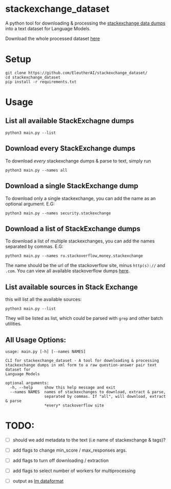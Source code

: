 # stackexchange_dataset
A python tool for downloading & processing the [stackexchange data dumps](https://archive.org/details/stackexchange) into a text dataset for Language Models.

Download the whole processed dataset [here](https://eaidata.bmk.sh/data/stackexchange_dataset.tar)

# Setup
```
git clone https://github.com/EleutherAI/stackexchange_dataset/
cd stackexchange_dataset
pip install -r requirements.txt
```
# Usage


## List all available StackExchagne dumps

```
python3 main.py --list 
```



## Download every StackExchange dumps 

To download *every* stackexchange dumps & parse to text, simply run

```
python3 main.py --names all
```

## Download a single StackExchange dump 

To download only a single stackexchange, you can add the name as an optional argument. E.G: 

```
python3 main.py --names security.stackexchange
```

## Download a list of StackExchange dumps

To download a list of multiple stackexchanges, you can add the names separated by commas. E.G:

```
python3 main.py --names ru.stackoverflow,money.stackexchange
```

The name should be the url of the stackoverflow site, minus `http(s)://` and `.com`. You can view all available stackoverflow dumps [here](https://archive.org/download/stackexchange).

## List available sources in Stack Exchange

this will list all the available sources: 

```
python3 main.py --list
```

They will be listed as list, which could be parsed with `grep` and other batch utilities.


## All Usage Options:

```
usage: main.py [-h] [--names NAMES]

CLI for stackexchange_dataset - A tool for downloading & processing
stackexchange dumps in xml form to a raw question-answer pair text dataset for
Language Models

optional arguments:
  -h, --help     show this help message and exit
  --names NAMES  names of stackexchanges to download, extract & parse,
                 separated by commas. If "all", will download, extract & parse
                 *every* stackoverflow site
```

# TODO:

- [ ] should we add metadata to the text (i.e name of stackexchange & tags)?
- [ ] add flags to change min_score / max_responses args.
- [ ] add flags to turn off downloading / extraction
- [ ] add flags to select number of workers for multiprocessing
- [ ] output as [lm dataformat](https://github.com/leogao2/lm_dataformat)

